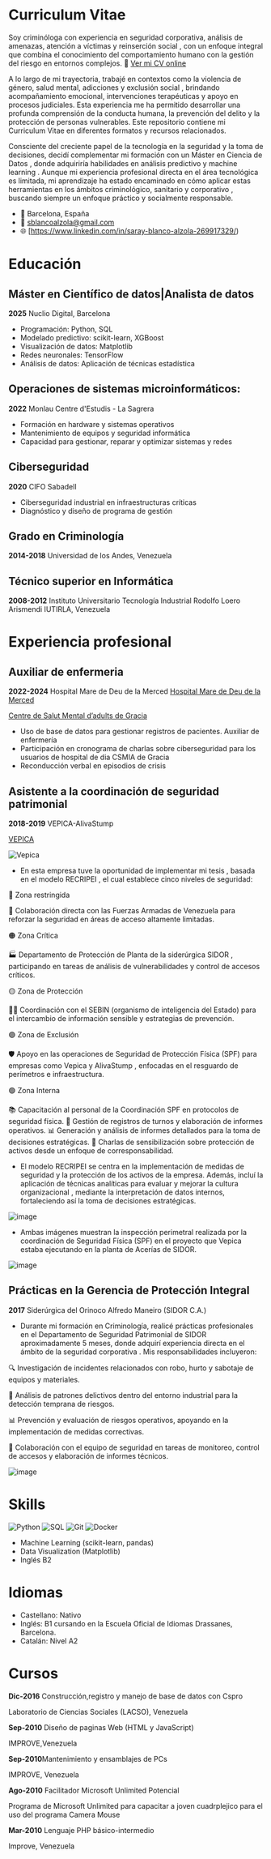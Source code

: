 # Curriculum Vitae


Soy criminóloga con experiencia en seguridad corporativa, análisis de amenazas, atención a víctimas y reinserción social , con un enfoque integral que combina el conocimiento del comportamiento humano con la gestión del riesgo en entornos complejos.
🔗 [Ver mi CV online](https://sarablanz.github.io/CurriculumVitae/)

A lo largo de mi trayectoria, trabajé en contextos como la violencia de género, salud mental, adicciones y exclusión social , brindando acompañamiento emocional, intervenciones terapéuticas y apoyo en procesos judiciales. Esta experiencia me ha permitido desarrollar una profunda comprensión de la conducta humana, la prevención del delito y la protección de personas vulnerables.
Este repositorio contiene mi Curriculum Vitae en diferentes formatos y recursos relacionados.

Consciente del creciente papel de la tecnología en la seguridad y la toma de decisiones, decidí complementar mi formación con un Máster en Ciencia de Datos , donde adquiriría habilidades en análisis predictivo y machine learning . Aunque mi experiencia profesional directa en el área tecnológica es limitada,  mi aprendizaje ha estado encaminado en cómo aplicar estas herramientas en los ámbitos criminológico, sanitario y corporativo , buscando siempre un enfoque práctico y socialmente responsable.

- 📍 Barcelona, España
- 📧 sblancoalzola@gmail.com
- 🌐 [https://www.linkedin.com/in/saray-blanco-alzola-269917329/) 

# Educación

## Máster en  Científico de datos|Analista de datos

 **2025**  Nuclio Digital, Barcelona 
- Programación: Python, SQL
- Modelado predictivo: scikit-learn, XGBoost
- Visualización de datos: Matplotlib
- Redes neuronales: TensorFlow
- Análisis de datos: Aplicación de técnicas estadística

## Operaciones de sistemas microinformáticos:

**2022**   Monlau Centre d'Estudis - La Sagrera

- Formación en hardware y sistemas operativos
- Mantenimiento de equipos y seguridad informática
- Capacidad para gestionar, reparar y optimizar sistemas y redes

## Ciberseguridad

**2020** CIFO Sabadell

- Ciberseguridad industrial en infraestructuras críticas
- Diagnóstico y diseño de programa de gestión 

## Grado en Criminología

**2014-2018** Universidad de los Andes, Venezuela

## Técnico superior en Informática

**2008-2012** Instituto Universitario Tecnología Industrial Rodolfo Loero Arismendi IUTIRLA, Venezuela

# Experiencia profesional 

## Auxiliar de enfermeria 

 **2022-2024**  Hospital Mare de Deu de la Merced
[Hospital Mare de Deu de la Merced](https://fundaciohospitalariesbarcelonanord.org/)
 
[Centre de Salut Mental d’adults de Gracia](https://fundacionhospitalarias.org/que-hacemos/red-de-centros-y-dispositivos/centre-de-salut-mental-dadults-de-gracia/)

- Uso de base de datos para gestionar registros de
 pacientes. Auxiliar de enfermería
- Participación en cronograma de charlas sobre ciberseguridad para los usuarios de hospital de dia CSMIA de Gracia
- Reconducción verbal en episodios de crisis





## Asistente a la coordinación de seguridad patrimonial

 **2018-2019** VEPICA-AlivaStump

 [VEPICA](https://www.vepica.com/)

![Vepica](https://www.vepica.com/hubfs/LIVCA%20-%20Blog.jpg)

 - En esta empresa tuve la oportunidad de implementar mi tesis , basada en el modelo RECRIPEI , el cual establece cinco niveles de seguridad:

🔴 Zona restringida

  🤝 Colaboración directa con las Fuerzas Armadas de Venezuela para reforzar la seguridad en áreas de acceso altamente limitadas.
 
🟠 Zona Crítica

 🏭 Departamento de Protección de Planta de la siderúrgica SIDOR , participando en tareas de análisis de vulnerabilidades y control de accesos críticos.

🟡 Zona de Protección

 🕵️‍♂️ Coordinación con el SEBIN (organismo de inteligencia del Estado) para el intercambio de información sensible y estrategias de prevención.

🟣 Zona de Exclusión

 🛡 Apoyo en las operaciones de Seguridad de Protección Física (SPF) para empresas como Vepica y AlivaStump , enfocadas en el resguardo de perímetros e infraestructura.

🟢 Zona Interna

 📚 Capacitación al personal de la Coordinación SPF en protocolos de seguridad física.
 📝 Gestión de registros de turnos y elaboración de informes operativos.
 📊 Generación y análisis de informes detallados para la toma de decisiones estratégicas.
 💬 Charlas de sensibilización sobre protección de activos desde un enfoque de corresponsabilidad.

- El modelo RECRIPEI se centra en la implementación de medidas de seguridad y la protección de los activos de la empresa. Además, incluí la aplicación de técnicas analíticas para evaluar y mejorar la cultura organizacional , mediante la interpretación de datos internos, fortaleciendo así la toma de decisiones estratégicas.

![image](https://github.com/user-attachments/assets/c9d3608d-1886-40fc-9858-4181073ea21d)

- Ambas imágenes muestran la inspección perimetral realizada por la coordinación de Seguridad Física (SPF) en el proyecto que Vepica estaba ejecutando en la planta de Acerías de SIDOR.

![image](https://github.com/user-attachments/assets/7c22b5a9-456f-4921-841e-3c804b3e21ee)


## Prácticas en la Gerencia de Protección Integral

**2017** Siderúrgica del Orinoco Alfredo Maneiro (SIDOR C.A.)

- Durante mi formación en Criminología, realicé prácticas profesionales en el Departamento de Seguridad Patrimonial de SIDOR aproximadamente 5 meses, donde adquirí experiencia directa en el ámbito de la seguridad corporativa . Mis responsabilidades incluyeron:

🔍 Investigación de incidentes relacionados con robo, hurto y sabotaje de equipos y materiales.

🧩 Análisis de patrones delictivos dentro del entorno industrial para la detección temprana de riesgos.

📊 Prevención y evaluación de riesgos operativos, apoyando en la implementación de medidas correctivas.

🤝 Colaboración con el equipo de seguridad en tareas de monitoreo, control de accesos y elaboración de informes técnicos.

![image](https://github.com/user-attachments/assets/81840885-e410-43d9-b91a-1dec1b842a19)


# Skills

![Python](https://img.shields.io/badge/-Python-3776AB?logo=python&logoColor=white)
![SQL](https://img.shields.io/badge/-SQL-4479A1?logo=mysql&logoColor=white)
![Git](https://img.shields.io/badge/-Git-F05032?logo=git&logoColor=white)
![Docker](https://img.shields.io/badge/-Docker-2496ED?logo=docker&logoColor=white)

- Machine Learning (scikit-learn, pandas)
- Data Visualization (Matplotlib)
- Inglés B2


# Idiomas

- Castellano: Nativo 
- Inglés: B1 cursando en la Escuela Oficial de Idiomas Drassanes, Barcelona.
- Catalán: Nivel A2 

# Cursos

**Dic-2016** Construcción,registro y manejo de base de datos con Cspro

Laboratorio de Ciencias Sociales (LACSO), Venezuela

**Sep-2010** Diseño de paginas Web (HTML y JavaScript)

IMPROVE,Venezuela 

**Sep-2010**Mantenimiento y ensamblajes de PCs

IMPROVE, Venezuela

**Ago-2010** Facilitador Microsoft Unlimited Potencial

Programa de Microsoft Unlimited para capacitar a joven cuadrplejico para el uso del programa Camera Mouse

**Mar-2010** Lenguaje PHP básico-intermedio

Improve, Venezuela

